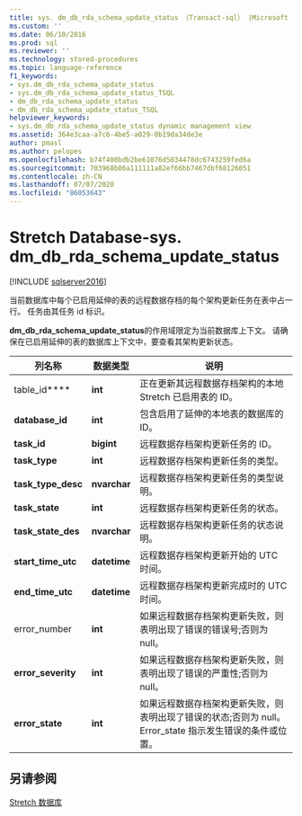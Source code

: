 ```yaml
---
title: sys. dm_db_rda_schema_update_status （Transact-sql） |Microsoft Docs
ms.custom: ''
ms.date: 06/10/2016
ms.prod: sql
ms.reviewer: ''
ms.technology: stored-procedures
ms.topic: language-reference
f1_keywords:
- sys.dm_db_rda_schema_update_status
- sys.dm_db_rda_schema_update_status_TSQL
- dm_db_rda_schema_update_status
- dm_db_rda_schema_update_status_TSQL
helpviewer_keywords:
- sys.dm_db_rda_schema_update_status dynamic management view
ms.assetid: 364e3caa-a7c6-4be5-a029-0b19da34de3e
author: pmasl
ms.author: pelopes
ms.openlocfilehash: b74f408bdb2be61076d5034478dc6743259fed6a
ms.sourcegitcommit: 703968b86a111111a82ef66bb7467dbf68126051
ms.contentlocale: zh-CN
ms.lasthandoff: 07/07/2020
ms.locfileid: "86053643"
---
```

# <a name="stretch-database---sysdm_db_rda_schema_update_status"></a>Stretch Database-sys. dm_db_rda_schema_update_status
[!INCLUDE [sqlserver2016](../../includes/applies-to-version/sqlserver2016.md)]

  当前数据库中每个已启用延伸的表的远程数据存档的每个架构更新任务在表中占一行。 任务由其任务 id 标识。  
  
 **dm_db_rda_schema_update_status**的作用域限定为当前数据库上下文。 请确保在已启用延伸的表的数据库上下文中，要查看其架构更新状态。  
  
|列名称|数据类型|说明|  
|-----------------|---------------|-----------------|  
|table_id****|**int**|正在更新其远程数据存档架构的本地 Stretch 已启用表的 ID。|  
|**database_id**|**int**|包含启用了延伸的本地表的数据库的 ID。|  
|**task_id**|**bigint**|远程数据存档架构更新任务的 ID。|  
|**task_type**|**int**|远程数据存档架构更新任务的类型。|  
|**task_type_desc**|**nvarchar**|远程数据存档架构更新任务的类型说明。|  
|**task_state**|**int**|远程数据存档架构更新任务的状态。|  
|**task_state_des**|**nvarchar**|远程数据存档架构更新任务的状态说明。|  
|**start_time_utc**|**datetime**|远程数据存档架构更新开始的 UTC 时间。|  
|**end_time_utc**|**datetime**|远程数据存档架构更新完成时的 UTC 时间。|  
|error_number |**int**|如果远程数据存档架构更新失败，则表明出现了错误的错误号;否则为 null。|  
|**error_severity**|**int**|如果远程数据存档架构更新失败，则表明出现了错误的严重性;否则为 null。|  
|**error_state**|**int**|如果远程数据存档架构更新失败，则表明出现了错误的状态;否则为 null。 Error_state 指示发生错误的条件或位置。|  
  
## <a name="see-also"></a>另请参阅  
 [Stretch 数据库](../../sql-server/stretch-database/stretch-database.md)  
  
  
